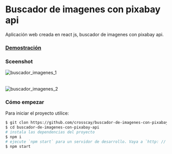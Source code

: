 # Buscador de imagenes con pixabay api
Aplicación web creada en react js, buscador de imagenes con pixabay api.

### [Demostración](https://sharp-panini-4c4eaa.netlify.app/)

### Sceenshot
![buscador_imagenes_1](https://user-images.githubusercontent.com/15184739/91673965-4cd66a80-eafc-11ea-9894-40934404cde0.PNG)
<br />
<br />
<br />
![buscador_imagenes_2](https://user-images.githubusercontent.com/15184739/91673974-55c73c00-eafc-11ea-9e88-71199a55b651.PNG)

### Cómo empezar

Para iniciar el proyecto utilice:

```bash
$ git clon https://github.com/crosscay/buscador-de-imagenes-con-pixabay-api-y-react.git
$ cd buscador-de-imagenes-con-pixabay-api
# instala las dependencias del proyecto
$ npm i
# ejecute `npm start` para un servidor de desarrollo. Vaya a `http: // localhost: 3000 /`. La aplicación se volverá a cargar automáticamente si cambia alguno de los archivos de origen.
$ npm start
```
